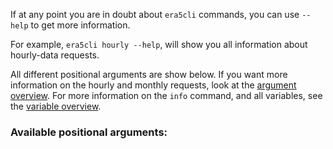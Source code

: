 If at any point you are in doubt about `era5cli` commands, you can use `--help` to get more information.

For example, `era5cli hourly --help`, will show you all information about hourly-data requests.

All different positional arguments are show below. If you want more information on the hourly and monthly requests, look at the [argument overview](arguments.md). For more information on the `info` command, and all variables, see the [variable overview](variables.md).

### Available positional arguments:
